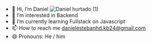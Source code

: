 - 👋 Hi, I’m Daniel
![Daniel hurtado (1)](https://github.com/user-attachments/assets/0196beda-3cac-414b-a704-feb74d37aa32)
- 👀 I’m interested in Backend
- 🌱 I’m currently learning Fullstack on Javascript
- 📫 How to reach me danielestebanhd.kb24@gmail.com
- 😄 Pronouns: He / him

<!---
dehurtado0408/dehurtado0408 is a ✨ special ✨ repository because its `README.md` (this file) appears on your GitHub profile.
You can click the Preview link to take a look at your changes.
--->
